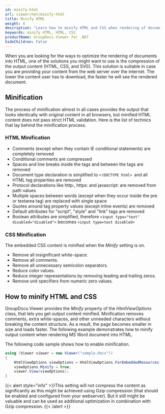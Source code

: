 ```yaml
---
id: minify-html
url: viewer/net/minify-html
title: Minify HTML
weight: 4
description: "Learn how to minify HTML and CSS when rendering of documents into HTML and make your HTML documents load faster with GroupDocs.Viewer."
keywords: minify HTML, HTML, CSS 
productName: GroupDocs.Viewer for .NET
hideChildren: False
---
```


When you are looking for the ways to optimize the rendering of documents into HTML, one of the solutions you might want to use is the compression of the output content (HTML, CSS, and SVG). This solution is suitable in case you are providing your content from the web server over the internet. The lower the content user has to download, the faster he will see the rendered document.

## Minification

The process of minification almost in all cases provides the output that looks identically with original content in all browsers, but minified HTML content does not pass strict HTML validation. Here is the list of technics that lay behind the minification process.

### HTML Minification

* Comments (except when they contain IE conditional statements) are completely removed
* Conditional comments are compressed
* Spaces and line breaks inside the tags and between the tags are removed
* Document type declaration is simplified to `<!DOCTYPE html> `and all HTML tag properties are removed
* Protocol declarations like http:, https: and javascript: are removed from path values
* Multiple spaces between words (except when they occur inside the pre or textarea tag) are replaced with single space
* Quotes around tag property values (except inline events) are removed
* Default attributes for "script", "style" and "link" tags are removed
* Boolean attributes are simplified, therefore `<input type="text" disabled="disabled">` becomes `<input type=text disabled>`

### CSS Minification

The embedded CSS content is minified when the *Minify* setting is on.

* Remove all insignificant white-space.
* Remove all comments.
* Remove all unnecessary semicolon separators.
* Reduce color values.
* Reduce integer representations by removing leading and trailing zeros.
* Remove unit specifiers from numeric zero values.

## How to minify HTML and CSS

GroupDocs.Viewer provides the *Minify* property of the *HtmlViewOptions* class, that lets you get output content minified. Minification removes comments, extra white-spaces, and other unneeded characters without breaking the content structure. As a result, the page becomes smaller in size and loads faster. The following example demonstrates how to minify output content when rendering MS Word document into HTML.

The following code sample shows how to enable minification.

```csharp
using (Viewer viewer = new Viewer("sample.docx"))
{
    HtmlViewOptions viewOptions = HtmlViewOptions.ForEmbeddedResources();
    viewOptions.Minify = true;
    viewer.View(viewOptions);
}
```

{{< alert style="info" >}}This setting will not compress the content as significantly as this might be achieved using Gzip compression (that should be enabled and configured from your webserver). But it still might be valuable and can be used as additional optimization in combination with Gzip compression. {{< /alert >}}
